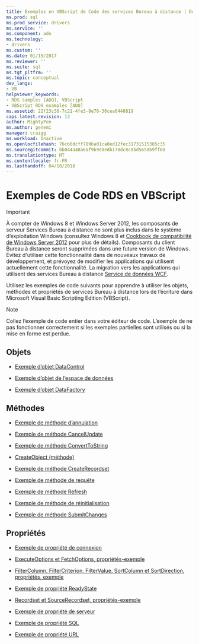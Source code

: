 ```yaml
---
title: Exemples en VBScript de Code des services Bureau à distance | Documents Microsoft
ms.prod: sql
ms.prod_service: drivers
ms.service: ''
ms.component: ado
ms.technology:
- drivers
ms.custom: ''
ms.date: 01/19/2017
ms.reviewer: ''
ms.suite: sql
ms.tgt_pltfrm: ''
ms.topic: conceptual
dev_langs:
- VB
helpviewer_keywords:
- RDS samples [ADO], VBScript
- VBScript RDS examples [ADO]
ms.assetid: 22f23c30-7c21-4fe3-8e76-36cea6448819
caps.latest.revision: 13
author: MightyPen
ms.author: genemi
manager: craigg
ms.workload: Inactive
ms.openlocfilehash: 76cb0dcff7896a01ca0ed12fec31731515385c35
ms.sourcegitcommit: bb044a48a6af9b9d8edb178dc8c8bd5658b9ff68
ms.translationtype: MT
ms.contentlocale: fr-FR
ms.lasthandoff: 04/18/2018
---
```

# <a name="rds-code-examples-in-vbscript"></a>Exemples de Code RDS en VBScript
> [!IMPORTANT]
>  À compter de Windows 8 et Windows Server 2012, les composants de serveur Services Bureau à distance ne sont plus inclus dans le système d’exploitation Windows (consultez Windows 8 et [Cookbook de compatibilité de Windows Server 2012](https://www.microsoft.com/en-us/download/details.aspx?id=27416) pour plus de détails). Composants du client Bureau à distance seront supprimées dans une future version de Windows. Évitez d'utiliser cette fonctionnalité dans de nouveaux travaux de développement, et prévoyez de modifier les applications qui utilisent actuellement cette fonctionnalité. La migration vers les applications qui utilisent des services Bureau à distance [Service de données WCF](http://go.microsoft.com/fwlink/?LinkId=199565).  
  
 Utilisez les exemples de code suivants pour apprendre à utiliser les objets, méthodes et propriétés de services Bureau à distance lors de l’écriture dans Microsoft Visual Basic Scripting Edition (VBScript).  
  
> [!NOTE]
>  Collez l’exemple de code entier dans votre éditeur de code. L’exemple de ne pas fonctionner correctement si les exemples partielles sont utilisés ou si la mise en forme est perdue.  
  
## <a name="objects"></a>Objets  
  
-   [Exemple d’objet DataControl](../../../ado/reference/rds-api/datacontrol-object-example-vbscript.md)  
  
-   [Exemple d’objet de l’espace de données](../../../ado/reference/rds-api/dataspace-object-and-createobject-method-example-vbscript.md)  
  
-   [Exemple d’objet DataFactory](../../../ado/reference/rds-api/datafactory-object-query-method-and-createobject-method-example-vbscript.md)  
  
## <a name="methods"></a>Méthodes  
  
-   [Exemple de méthode d’annulation](../../../ado/reference/rds-api/cancel-method-example-vbscript.md)  
  
-   [Exemple de méthode CancelUpdate](../../../ado/reference/rds-api/cancelupdate-method-example-vbscript.md)  
  
-   [Exemple de méthode ConvertToString](../../../ado/reference/rds-api/converttostring-method-example-vbscript.md)  
  
-   [CreateObject (méthode)](../../../ado/reference/rds-api/dataspace-object-and-createobject-method-example-vbscript.md)  
  
-   [Exemple de méthode CreateRecordset](../../../ado/reference/rds-api/createrecordset-method-example-vbscript.md)  
  
-   [Exemple de méthode de requête](../../../ado/reference/rds-api/datafactory-object-query-method-and-createobject-method-example-vbscript.md)  
  
-   [Exemple de méthode Refresh](../../../ado/reference/rds-api/refresh-method-example-vbscript.md)  
  
-   [Exemple de méthode de réinitialisation](../../../ado/reference/rds-api/filter-column-criterion-value-sortcolumn-sortdirection-example-vbscript.md)  
  
-   [Exemple de méthode SubmitChanges](../../../ado/reference/rds-api/submitchanges-method-example-vbscript.md)  
  
## <a name="properties"></a>Propriétés  
  
-   [Exemple de propriété de connexion](../../../ado/reference/rds-api/connect-property-example-vbscript.md)  
  
-   [ExecuteOptions et FetchOptions, propriétés-exemple](../../../ado/reference/rds-api/executeoptions-and-fetchoptions-properties-example-vbscript.md)  
  
-   [FilterColumn, FilterCriterion, FilterValue, SortColumn et SortDirection, propriétés, exemple](../../../ado/reference/rds-api/filter-column-criterion-value-sortcolumn-sortdirection-example-vbscript.md)  
  
-   [Exemple de propriété ReadyState](../../../ado/reference/rds-api/readystate-property-example-vbscript.md)  
  
-   [Recordset et SourceRecordset, propriétés-exemple](../../../ado/reference/rds-api/recordset-and-sourcerecordset-properties-example-vbscript.md)  
  
-   [Exemple de propriété de serveur](../../../ado/reference/rds-api/server-property-example-vbscript.md)  
  
-   [Exemple de propriété SQL](../../../ado/reference/rds-api/sql-property-example-vbscript.md)  
  
-   [Exemple de propriété URL](../../../ado/reference/rds-api/url-property-example-vbscript.md)


